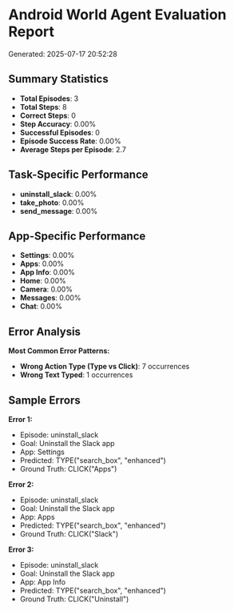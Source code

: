 
# Android World Agent Evaluation Report
Generated: 2025-07-17 20:52:28

## Summary Statistics
- **Total Episodes**: 3
- **Total Steps**: 8
- **Correct Steps**: 0
- **Step Accuracy**: 0.00%
- **Successful Episodes**: 0
- **Episode Success Rate**: 0.00%
- **Average Steps per Episode**: 2.7

## Task-Specific Performance
- **uninstall_slack**: 0.00%
- **take_photo**: 0.00%
- **send_message**: 0.00%

## App-Specific Performance
- **Settings**: 0.00%
- **Apps**: 0.00%
- **App Info**: 0.00%
- **Home**: 0.00%
- **Camera**: 0.00%
- **Messages**: 0.00%
- **Chat**: 0.00%

## Error Analysis
**Most Common Error Patterns:**
- **Wrong Action Type (Type vs Click)**: 7 occurrences
- **Wrong Text Typed**: 1 occurrences

## Sample Errors

**Error 1:**
- Episode: uninstall_slack
- Goal: Uninstall the Slack app
- App: Settings
- Predicted: TYPE("search_box", "enhanced")
- Ground Truth: CLICK("Apps")

**Error 2:**
- Episode: uninstall_slack
- Goal: Uninstall the Slack app
- App: Apps
- Predicted: TYPE("search_box", "enhanced")
- Ground Truth: CLICK("Slack")

**Error 3:**
- Episode: uninstall_slack
- Goal: Uninstall the Slack app
- App: App Info
- Predicted: TYPE("search_box", "enhanced")
- Ground Truth: CLICK("Uninstall")

